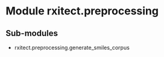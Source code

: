 Module rxitect.preprocessing
============================

Sub-modules
-----------
* rxitect.preprocessing.generate_smiles_corpus